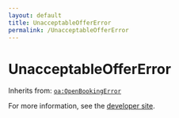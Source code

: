 ```yaml
---
layout: default
title: UnacceptableOfferError
permalink: /UnacceptableOfferError
---
```


# UnacceptableOfferError


Inherits from: [`oa:OpenBookingError`](https://openactive.io/OpenBookingError)

For more information, see the [developer site](https://developer.openactive.io/data-model/types/).